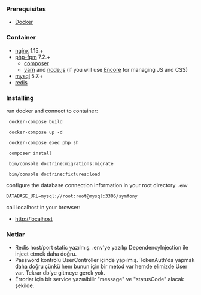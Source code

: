 ### Prerequisites
* [Docker](https://www.docker.com/)

### Container
 - [nginx](https://hub.docker.com/_/nginx/) 1.15.+
 - [php-fpm](https://hub.docker.com/_/php/) 7.2.+
    - [composer](https://getcomposer.org/) 
    - [yarn](https://yarnpkg.com/lang/en/) and [node.js](https://nodejs.org/en/) (if you will use [Encore](https://symfony.com/doc/current/frontend/encore/installation.html) for managing JS and CSS)
- [mysql](https://hub.docker.com/_/mysql/) 5.7.+
- [redis]()

### Installing

run docker and connect to container:
```
 docker-compose build
```
```
 docker-compose up -d
```
```
 docker-compose exec php sh
```
```
 composer install
```
```
 bin/console doctrine:migrations:migrate
```
```
 bin/console doctrine:fixtures:load
```

configure the database connection information in your root directory `.env` 
```
DATABASE_URL=mysql://root:root@mysql:3306/symfony
```

call localhost in your browser:
- [http://localhost](http://localhost/)

### Notlar

- Redis host/port static yazılmış. .env'ye yazılıp DependencyInjection ile inject etmek daha doğru.
- Password kontrolü UserController içinde yapılmış. TokenAuth'da yapmak daha doğru çünkü hem bunun için bir metod var hemde elimizde User var. Tekrar db'ye gitmeye gerek yok.
- Errorlar için bir service yazıalbilir "message" ve "statusCode" alacak şekilde.
